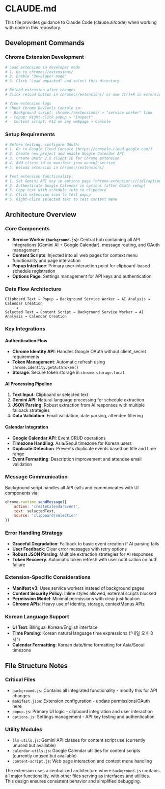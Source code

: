 # CLAUDE.md

This file provides guidance to Claude Code (claude.ai/code) when working with code in this repository.

## Development Commands

### Chrome Extension Development
```bash
# Load extension in developer mode
# 1. Go to chrome://extensions/
# 2. Enable "Developer mode"
# 3. Click "Load unpacked" and select this directory

# Reload extension after changes
# Click reload button in chrome://extensions/ or use Ctrl+R in extension popup

# View extension logs
# Check Chrome DevTools Console in:
# - Background script: chrome://extensions/ > "service worker" link
# - Popup: Right-click popup > "Inspect"
# - Content script: F12 on any webpage > Console
```

### Setup Requirements
```bash
# Before testing, configure OAuth:
# 1. Go to Google Cloud Console (https://console.cloud.google.com/)
# 2. Create new project and enable Google Calendar API
# 3. Create OAuth 2.0 client ID for Chrome extension
# 4. Add client_id to manifest.json oauth2 section
# 5. Reload extension in chrome://extensions/

# Test extension functionality:
# 1. Set Gemini API key in options page (chrome-extension://[id]/options.html)
# 2. Authenticate Google Calendar in options (after OAuth setup)
# 3. Copy text with schedule info to clipboard
# 4. Click extension icon to test popup
# 5. Right-click selected text to test context menu
```

## Architecture Overview

### Core Components
- **Service Worker (`background.js`)**: Central hub containing all API integrations (Gemini AI + Google Calendar), message routing, and OAuth management
- **Content Scripts**: Injected into all web pages for context menu functionality and page interaction
- **Popup Interface**: Primary user interaction point for clipboard-based schedule registration
- **Options Page**: Settings management for API keys and authentication

### Data Flow Architecture
```
Clipboard Text → Popup → Background Service Worker → AI Analysis → Calendar Creation
     ↓
Selected Text → Content Script → Background Service Worker → AI Analysis → Calendar Creation
```

### Key Integrations

#### Authentication Flow
- **Chrome Identity API**: Handles Google OAuth without client_secret requirements
- **Token Management**: Automatic refresh using `chrome.identity.getAuthToken()`
- **Storage**: Secure token storage in `chrome.storage.local`

#### AI Processing Pipeline
1. **Text Input**: Clipboard or selected text
2. **Gemini API**: Natural language processing for schedule extraction
3. **JSON Parsing**: Robust extraction from AI responses with multiple fallback strategies
4. **Data Validation**: Email validation, date parsing, attendee filtering

#### Calendar Integration
- **Google Calendar API**: Event CRUD operations
- **Timezone Handling**: Asia/Seoul timezone for Korean users
- **Duplicate Detection**: Prevents duplicate events based on title and time range
- **Event Formatting**: Description improvement and attendee email validation

### Message Communication
Background script handles all API calls and communicates with UI components via:
```javascript
chrome.runtime.sendMessage({
    action: 'createCalendarEvent',
    text: selectedText,
    source: 'clipboard|selection'
})
```

### Error Handling Strategy
- **Graceful Degradation**: Fallback to basic event creation if AI parsing fails
- **User Feedback**: Clear error messages with retry options
- **Robust JSON Parsing**: Multiple extraction strategies for AI responses
- **Token Recovery**: Automatic token refresh with user notification on auth failure

### Extension-Specific Considerations
- **Manifest v3**: Uses service workers instead of background pages
- **Content Security Policy**: Inline styles allowed, external scripts blocked
- **Permission Model**: Minimal permissions with clear justification
- **Chrome APIs**: Heavy use of identity, storage, contextMenus APIs

### Korean Language Support
- **UI Text**: Bilingual Korean/English interface
- **Time Parsing**: Korean natural language time expressions ("내일 오후 3시")
- **Calendar Formatting**: Korean date/time formatting for Asia/Seoul timezone

## File Structure Notes

### Critical Files
- `background.js`: Contains all integrated functionality - modify this for API changes
- `manifest.json`: Extension configuration - update permissions/OAuth here
- `popup.js`: Primary UI logic - clipboard integration and user interaction
- `options.js`: Settings management - API key testing and authentication

### Utility Modules
- `llm-utils.js`: Gemini API classes for content script use (currently unused but available)
- `calendar-utils.js`: Google Calendar utilities for content scripts (currently unused but available)
- `content-script.js`: Web page interaction and context menu handling

The extension uses a centralized architecture where `background.js` contains all major functionality, with other files serving as interfaces and utilities. This design ensures consistent behavior and simplified debugging.